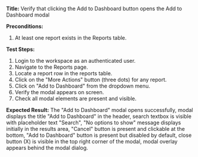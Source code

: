 **Title:** Verify that clicking the Add to Dashboard button opens the Add to Dashboard modal

**Preconditions:**
  1. At least one report exists in the Reports table.

**Test Steps:**
  1. Login to the workspace as an authenticated user.
  2. Navigate to the Reports page.
  3. Locate a report row in the reports table.
  4. Click on the "More Actions" button (three dots) for any report.
  5. Click on "Add to Dashboard" from the dropdown menu.
  6. Verify the modal appears on screen.
  7. Check all modal elements are present and visible.

**Expected Result:**
  The "Add to Dashboard" modal opens successfully, modal displays the title "Add to Dashboard" in the header, search textbox is visible with placeholder text "Search", "No options to show" message displays initially in the results area, "Cancel" button is present and clickable at the bottom, "Add to Dashboard" button is present but disabled by default, close button (X) is visible in the top right corner of the modal, modal overlay appears behind the modal dialog.